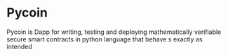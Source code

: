 # Pycoin
 Pycoin is Dapp for writing, testing and deploying mathematically verifiable secure smart contracts in python language that behave s exactly as intended

